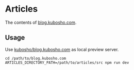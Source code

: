 # Articles

The contents of [blog.kubosho.com](https://blog.kubosho.com).

## Usage

Use [kubosho/blog.kubosho.com](https://github.com/kubosho/blog.kubosho.com) as local preview server.

```shell
cd /path/to/blog.kubosho.com
ARTICLES_DIRECTORY_PATH=/path/to/articles/src npm run dev
```
